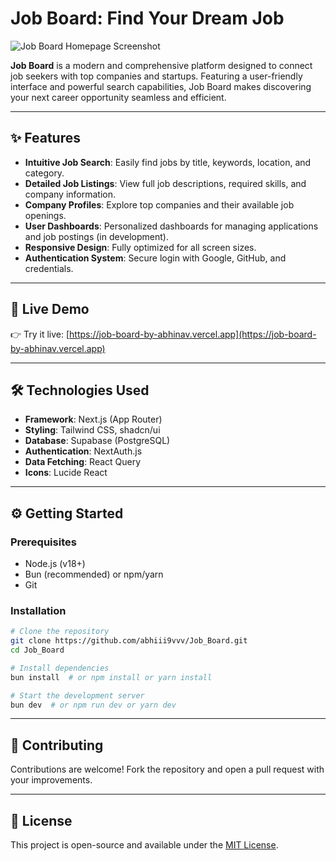 # Job Board: Find Your Dream Job

![Job Board Homepage Screenshot](![image](https://github.com/user-attachments/assets/6a8e16cf-c9cf-4190-ab9b-39f4dd62d9f2))

**Job Board** is a modern and comprehensive platform designed to connect job seekers with top companies and startups. Featuring a user-friendly interface and powerful search capabilities, Job Board makes discovering your next career opportunity seamless and efficient.

---

## ✨ Features

- **Intuitive Job Search**: Easily find jobs by title, keywords, location, and category.
- **Detailed Job Listings**: View full job descriptions, required skills, and company information.
- **Company Profiles**: Explore top companies and their available job openings.
- **User Dashboards**: Personalized dashboards for managing applications and job postings (in development).
- **Responsive Design**: Fully optimized for all screen sizes.
- **Authentication System**: Secure login with Google, GitHub, and credentials.

---

## 🚀 Live Demo

👉 Try it live: [https://job-board-by-abhinav.vercel.app](https://job-board-by-abhinav.vercel.app)

---

## 🛠️ Technologies Used

- **Framework**: Next.js (App Router)
- **Styling**: Tailwind CSS, shadcn/ui
- **Database**: Supabase (PostgreSQL)
- **Authentication**: NextAuth.js
- **Data Fetching**: React Query
- **Icons**: Lucide React

---

## ⚙️ Getting Started

### Prerequisites

- Node.js (v18+)
- Bun (recommended) or npm/yarn
- Git

### Installation

```bash
# Clone the repository
git clone https://github.com/abhiii9vvv/Job_Board.git
cd Job_Board

# Install dependencies
bun install  # or npm install or yarn install

# Start the development server
bun dev  # or npm run dev or yarn dev
````

---

## 🤝 Contributing

Contributions are welcome! Fork the repository and open a pull request with your improvements.

---

## 📄 License

This project is open-source and available under the [MIT License](LICENSE).

```
